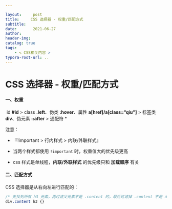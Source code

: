 ```yaml
---

layout:     post
title:     CSS 选择器 - 权重/匹配方式
subtitle:  
date:       2021-06-27
author:     
header-img: 
catalog: true
tags:
    - < CSS相关内容 >
typora-root-url: ..
---
```



# CSS 选择器 - 权重/匹配方式

#### 一、权重

​	id **#id** > class **.left**、伪类 **:hover**、属性 **a[href]/a[class=“qiu”]** > 标签类 **div**、伪元素 **::after** > 通配符 *

注意：

- 『!important > 行内样式 > 内联/外联样式』

-	当两个样式都使用 `!important` 时，权重值大的优先级更高
-	css 样式是单线程，**内联/外联样式** 的优先级只和 **加载顺序** 有关

#### 二、匹配方式

CSS 选择器是从右向左进行匹配的：

```css
/* 先找到所有 h3 元素，再过滤父元素不是 .content 的，最后过滤掉 .content 不是 div 标签的 */
div.content h3 {}
```

